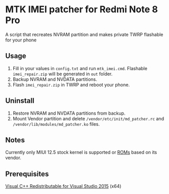 # MTK IMEI patcher for Redmi Note 8 Pro
A script that recreates NVRAM partition and makes private TWRP flashable for your phone

## Usage
1. Fill in your values in `config.txt` and run `mtk_imei.cmd`. Flashable `imei_repair.zip` will be generated in `out` folder.
2. Backup NVRAM and NVDATA partitions.
3. Flash `imei_repair.zip` in TWRP and reboot your phone.

## Uninstall
1. Restore NVRAM and NVDATA partitions from backup.
2. Mount Vendor partition and delete `/vendor/etc/init/md_patcher.rc` and `/vendor/lib/modules/md_patcher.ko` files.

## Notes
Currently only MIUI 12.5 stock kernel is supported or [ROMs](https://t.me/crDroidOSb) based on its vendor.

## Prerequisites
[Visual C++ Redistributable for Visual Studio 2015](https://www.microsoft.com/en-us/download/details.aspx?id=48145) (x64)
